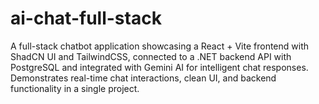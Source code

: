 # ai-chat-full-stack
A full-stack chatbot application showcasing a React + Vite frontend with ShadCN UI and TailwindCSS, connected to a .NET backend API with PostgreSQL and integrated with Gemini AI for intelligent chat responses. Demonstrates real-time chat interactions, clean UI, and backend functionality in a single project.
